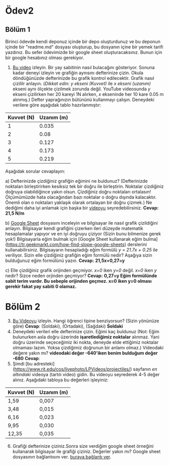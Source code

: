 # Ödev2
## Bölüm 1
Birinci ödevde kendi deponuz içinde bir depo oluşturdunuz ve bu deponun içinde bir "readme.md" dosyası oluşturup, bu dosyanın içine bir yemek tarifi yazdınız. Bu sefer ödevimizde bir google sheet oluşturacaksınız. Bunun için bir google hesabınız olması gerekiyor.

1. [Bu video](https://www.youtube.com/watch?v=QQCJeAqBumE) izleyin. Bir yay sabitinin nasıl bulacağını gösteriyor. Sonuna kadar deneyi  izleyin ve grafiğin aynısını defterinize çizin. Okula döndüğünüzde defterinizde bu grafik kontrol edilecektir. Grafik nasıl çizililr anlayın. (*Dikkat edin:* *y ekseni (Kuvvet)*  ile *x ekseni (uzanım)* ekseni aynı ölçekte çizilmek zorunda değil. YouTube videosunda *y* ekseni çizilirken her 20 kareyi 1N alırken, *x* ekseninde her 10 kare 0.05 m alınmış.) Defter yaprağınızın bütününü kullanmayı çalışın.  Deneydeki verilere göre aşağıdak tablo hazırlanmıştır:

|Kuvvet (N) | Uzanım (m)|
|-----------|-----------|
|1          | 0.035     |
|2          | 0.08      |
|3          | 0.127    |
|4          | 0.173     |
|5          | 0.219     |



Aşağıdak sorular cevaplayın:

a) Defterinizde çizdiğiniz grafiğin eğimini ne buldunuz? (Defterinizde noktaları birleştirirken kesiksiz tek bir doğru ile birleştirin.  Noktalar çizdiğiniz doğruya olabildiğince yakın olsun. Çizdiğiniz doğru noktaları ortalasın! Ölçümümüzde hata olacağından bazı noktalar o doğru dışında kalacaktır. Önemli olan o noktaları yaklaşık olarak ortalayan bir doğru çizmek.) Ne dediğimi daha iyi anlamak için başka bir [videoyu](https://www.youtube.com/watch?v=s0YMDXf-2SI) seyredebilirsiniz. 
**Cevap:** **21,5 N/m**

b) [Google Sheet](https://docs.google.com/spreadsheets/d/1bisKMNywxr-SMfI6ju_TQ8Yvb5NjG3bL3VnrP7Rth6o/edit?usp=sharing) dosyasını inceleyin ve bilgisayar ile nasıl grafik çizildiğini anlayın. Bilgisayar kendi grafiğini çizerken ileri düzeyde matematik hesaplamalar yapıyor ve en iyi doğruyu çiziyor (Sizin bunu bilmenize gerek yok!)  Bilgisayarla eğim bulmak için [Google Sheet kullanarak eğim bulma] (https://tr.geekmarkt.com/how-find-slope-google-sheets) derslerini kullanabilirsiniz. Bilgisayarın hesapladığı eğim formülü *y = 21.7x + 0.25* ile veriliyor. Sizin elle çizdiğiniz grafiğin eğim formülü nedir? Aşağıya sizin bulduğunuz eğim formülünü yazın. 
**Cevap:** **21,5x+0,27=y**

c) Elle çizdiğiniz grafik orijinden geçmiyor.  *x=0* iken *y=0* değil. *x=0* iken *y* nedir? Sizce neden orjinden geçmiyor?
**Cevap:** **0,27=y Eğim formülünde sabit terim vardır. Bu sebeple orijinden geçmez. x=0 iken y=0 olması gerekir fakat yay sabiti 0 olamaz.**





# Bölüm 2
3. [Bu Videoyu](https://www.youtube.com/watch?v=EbVeoJBjHTw) izleyin. Hangi öğrenci tipine benziyorsun? (Sizin yönünüze göre)
**Cevap**: (Soldaki), (Ortadaki), (Sağdaki) **Soldaki**
4. Deneydeki verileri elle defterinize çizin. Eğimi kaç buldunuz (Not: Eğim bulunurken asla doğru üzerinde **işaretlediğimiz noktalar**  alınmaz. Yani doğru üzerinde seçeceğimiz iki nokta, deneyde elde ettiğimiz noktalar olmaması lazım. Yoksa çizdiğimiz doğrunun bir anlamı olmaz.) Videodaki değere yakın mı? **videodaki değer -640'iken benim bulduğum değer -680**
**Cevap**:
5. Şimdi [bu adresteki] (https://www.rit.edu/cos/livephoto/LPVideos/projectiles/) sayfanın *en altındaki* videoya (tartılı video) gidin. Bu videoyu seyrederek 4-5 değer alınız. Aşağıdaki tabloya bu değerleri işleyiniz:

|Kuvvet (N) | Uzanım (m)|
|-----------|-----------|
|1,59|0,007|
|3,48|0,015|
|6,16|0,023|
|9,95|0,030|
|12,35|0,035|

6. Grafiği defterinize çiziniz.Sonra size verdiğim google sheet örneğini kullanarak bilgisayar ile grafiği çiziniz. Değerler yakın mı? Google sheet dosyasının bağlantısını ver. [buraya bağlantı ver](   ). 

